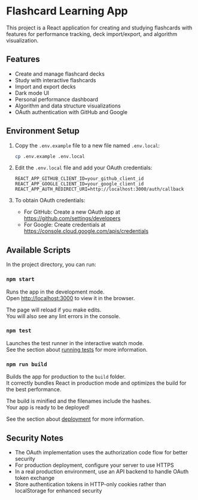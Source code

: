 # Flashcard Learning App

This project is a React application for creating and studying flashcards with features for performance tracking, deck import/export, and algorithm visualization.

## Features

- Create and manage flashcard decks
- Study with interactive flashcards
- Import and export decks
- Dark mode UI
- Personal performance dashboard
- Algorithm and data structure visualizations
- OAuth authentication with GitHub and Google

## Environment Setup

1. Copy the `.env.example` file to a new file named `.env.local`:
   ```bash
   cp .env.example .env.local
   ```

2. Edit the `.env.local` file and add your OAuth credentials:
   ```
   REACT_APP_GITHUB_CLIENT_ID=your_github_client_id
   REACT_APP_GOOGLE_CLIENT_ID=your_google_client_id
   REACT_APP_AUTH_REDIRECT_URI=http://localhost:3000/auth/callback
   ```

3. To obtain OAuth credentials:
   - For GitHub: Create a new OAuth app at https://github.com/settings/developers
   - For Google: Create credentials at https://console.cloud.google.com/apis/credentials

## Available Scripts

In the project directory, you can run:

### `npm start`

Runs the app in the development mode.\
Open [http://localhost:3000](http://localhost:3000) to view it in the browser.

The page will reload if you make edits.\
You will also see any lint errors in the console.

### `npm test`

Launches the test runner in the interactive watch mode.\
See the section about [running tests](https://facebook.github.io/create-react-app/docs/running-tests) for more information.

### `npm run build`

Builds the app for production to the `build` folder.\
It correctly bundles React in production mode and optimizes the build for the best performance.

The build is minified and the filenames include the hashes.\
Your app is ready to be deployed!

See the section about [deployment](https://facebook.github.io/create-react-app/docs/deployment) for more information.

## Security Notes

- The OAuth implementation uses the authorization code flow for better security
- For production deployment, configure your server to use HTTPS
- In a real production environment, use an API backend to handle OAuth token exchange
- Store authentication tokens in HTTP-only cookies rather than localStorage for enhanced security
